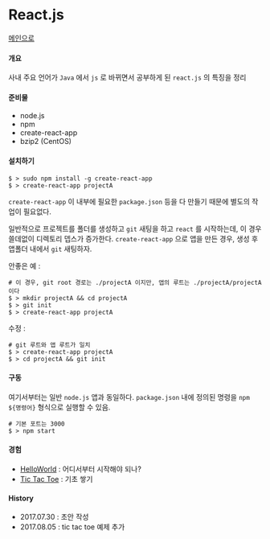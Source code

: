 # React.js

[메인으로](https://github.com/juneyoung/DEV-INFOS)

#### 개요

사내 주요 언어가 `Java` 에서 `js` 로 바뀌면서 공부하게 된 `react.js` 의 특징을 정리

#### 준비물
- node.js
- npm
- create-react-app
- bzip2 (CentOS) 

#### 설치하기

```
$ > sudo npm install -g create-react-app
$ > create-react-app projectA
```
 `create-react-app` 이 내부에 필요한 `package.json` 등을 다 만들기 때문에 별도의 작업이 필요없다.

 일반적으로 프로젝트를 폴더를 생성하고 `git` 새팅을 하고 `react` 를 시작하는데, 이 경우 쓸데없이 디렉토리 뎁스가 증가한다. `create-react-app` 으로 앱을 만든 경우, 생성 후 앱폴더 내에서 `git` 새팅하자.
 
 안좋은 예 :
 ```
 # 이 경우, git root 경로는 ./projectA 이지만, 앱의 루트는 ./projectA/projectA 이다
 $ > mkdir projectA && cd projectA
 $ > git init
 $ > create-react-app projectA
 ```
 수정 :
 ```
 # git 루트와 앱 루트가 일치
 $ > create-react-app projectA
 $ > cd projectA && git init
 ```
#### 구동
 여기서부터는 일반 `node.js` 앱과 동일하다. `package.json` 내에 정의된 명령을 `npm ${명령어}` 형식으로 실행할 수 있음.
 ```
 # 기본 포트는 3000
 $ > npm start 
 ```
 
 #### 경험
 - [HelloWorld](https://github.com/juneyoung/DEV-INFOS/blob/master/reactjs/experience/hello-react.md) : 어디서부터 시작해야 되나?
 - [Tic Tac Toe](https://github.com/juneyoung/DEV-INFOS/blob/master/reactjs/experience/tic-tac-toe.md) : 기초 쌓기
 
 #### History
 - 2017.07.30 : 초안 작성
 - 2017.08.05 : tic tac toe 예제 추가

